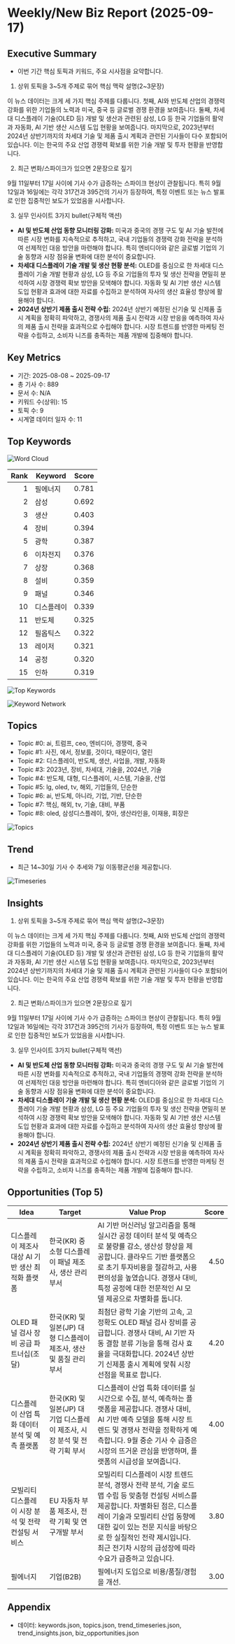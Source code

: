 # Weekly/New Biz Report (2025-09-17)

## Executive Summary

- 이번 기간 핵심 토픽과 키워드, 주요 시사점을 요약합니다.

1) 상위 토픽을 3~5개 주제로 묶어 핵심 맥락 설명(2~3문장)

이 뉴스 데이터는 크게 세 가지 핵심 주제를 다룹니다. 첫째, AI와 반도체 산업의 경쟁력 강화를 위한 기업들의 노력과 미국, 중국 등 글로벌 경쟁 환경을 보여줍니다.  둘째, 차세대 디스플레이 기술(OLED 등) 개발 및 생산과 관련된  삼성, LG 등 한국 기업들의 활약과  자동화, AI 기반 생산 시스템 도입 현황을 보여줍니다. 마지막으로,  2023년부터 2024년 상반기까지의 차세대 기술 및 제품 출시 계획과 관련된 기사들이 다수 포함되어 있습니다.  이는 한국의 주요 산업 경쟁력 확보를 위한 기술 개발 및 투자 현황을 반영합니다.


2) 최근 변화/스파이크가 있으면 2문장으로 짚기

9월 11일부터 17일 사이에 기사 수가 급증하는 스파이크 현상이 관찰됩니다. 특히 9월 12일과 16일에는 각각 317건과 395건의 기사가 등장하여, 특정 이벤트 또는 뉴스 발표로 인한 집중적인 보도가 있었음을 시사합니다.


3) 실무 인사이트 3가지 bullet(구체적 액션)

* **AI 및 반도체 산업 동향 모니터링 강화:**  미국과 중국의 경쟁 구도 및 AI 기술 발전에 따른 시장 변화를 지속적으로 추적하고,  국내 기업들의 경쟁력 강화 전략을 분석하여  선제적인 대응 방안을 마련해야 합니다.  특히 엔비디아와 같은 글로벌 기업의 기술 동향과 시장 점유율 변화에 대한 분석이 중요합니다.
* **차세대 디스플레이 기술 개발 및 생산 현황 분석:**  OLED를 중심으로 한 차세대 디스플레이 기술 개발 현황과 삼성, LG 등 주요 기업들의 투자 및 생산 전략을 면밀히 분석하여 시장 경쟁력 확보 방안을 모색해야 합니다.  자동화 및 AI 기반 생산 시스템 도입 현황과 효과에 대한 자료를 수집하고 분석하여  자사의 생산 효율성 향상에 활용해야 합니다.
* **2024년 상반기 제품 출시 전략 수립:**  2024년 상반기 예정된 신기술 및 신제품 출시 계획을 정확히 파악하고,  경쟁사의 제품 출시 전략과 시장 반응을 예측하여  자사의 제품 출시 전략을 효과적으로 수립해야 합니다.  시장 트렌드를 반영한 마케팅 전략을 수립하고,  소비자 니즈를 충족하는 제품 개발에 집중해야 합니다.

## Key Metrics

- 기간: 2025-08-08 ~ 2025-09-17
- 총 기사 수: 889
- 문서 수: N/A
- 키워드 수(상위): 15
- 토픽 수: 9
- 시계열 데이터 일자 수: 11

## Top Keywords

![Word Cloud](fig/wordcloud.png)

| Rank | Keyword | Score |
|---:|---|---:|
| 1 | 필에너지 | 0.781 |
| 2 | 삼성 | 0.692 |
| 3 | 생산 | 0.403 |
| 4 | 장비 | 0.394 |
| 5 | 광학 | 0.387 |
| 6 | 이차전지 | 0.376 |
| 7 | 상장 | 0.368 |
| 8 | 설비 | 0.359 |
| 9 | 패널 | 0.346 |
| 10 | 디스플레이 | 0.339 |
| 11 | 반도체 | 0.325 |
| 12 | 필옵틱스 | 0.322 |
| 13 | 레이저 | 0.321 |
| 14 | 공정 | 0.320 |
| 15 | 인하 | 0.319 |

![Top Keywords](fig/top_keywords.png)

![Keyword Network](fig/keyword_network.png)

## Topics

- Topic #0: ai, 트럼프, ceo, 엔비디아, 경쟁력, 중국
- Topic #1: 사진, 에서, 정보를, 것이다, 때문이다, 열린
- Topic #2: 디스플레이, 반도체, 생산, 사업을, 개발, 자동화
- Topic #3: 2023년, 장비, 차세대, 기술을, 2024년, 기술
- Topic #4: 반도체, 대형, 디스플레이, 시스템, 기술을, 산업
- Topic #5: lg, oled, tv, 해외, 기업들의, 단순한
- Topic #6: ai, 반도체, 아니라, 기업, 기반, 단순한
- Topic #7: 핵심, 해외, tv, 기술, 대비, 부품
- Topic #8: oled, 삼성디스플레이, 찾아, 생산라인을, 이재용, 회장은

![Topics](fig/topics.png)

## Trend

- 최근 14~30일 기사 수 추세와 7일 이동평균선을 제공합니다.

![Timeseries](fig/timeseries.png)

## Insights

1) 상위 토픽을 3~5개 주제로 묶어 핵심 맥락 설명(2~3문장)

이 뉴스 데이터는 크게 세 가지 핵심 주제를 다룹니다. 첫째, AI와 반도체 산업의 경쟁력 강화를 위한 기업들의 노력과 미국, 중국 등 글로벌 경쟁 환경을 보여줍니다.  둘째, 차세대 디스플레이 기술(OLED 등) 개발 및 생산과 관련된  삼성, LG 등 한국 기업들의 활약과  자동화, AI 기반 생산 시스템 도입 현황을 보여줍니다. 마지막으로,  2023년부터 2024년 상반기까지의 차세대 기술 및 제품 출시 계획과 관련된 기사들이 다수 포함되어 있습니다.  이는 한국의 주요 산업 경쟁력 확보를 위한 기술 개발 및 투자 현황을 반영합니다.


2) 최근 변화/스파이크가 있으면 2문장으로 짚기

9월 11일부터 17일 사이에 기사 수가 급증하는 스파이크 현상이 관찰됩니다. 특히 9월 12일과 16일에는 각각 317건과 395건의 기사가 등장하여, 특정 이벤트 또는 뉴스 발표로 인한 집중적인 보도가 있었음을 시사합니다.


3) 실무 인사이트 3가지 bullet(구체적 액션)

* **AI 및 반도체 산업 동향 모니터링 강화:**  미국과 중국의 경쟁 구도 및 AI 기술 발전에 따른 시장 변화를 지속적으로 추적하고,  국내 기업들의 경쟁력 강화 전략을 분석하여  선제적인 대응 방안을 마련해야 합니다.  특히 엔비디아와 같은 글로벌 기업의 기술 동향과 시장 점유율 변화에 대한 분석이 중요합니다.
* **차세대 디스플레이 기술 개발 및 생산 현황 분석:**  OLED를 중심으로 한 차세대 디스플레이 기술 개발 현황과 삼성, LG 등 주요 기업들의 투자 및 생산 전략을 면밀히 분석하여 시장 경쟁력 확보 방안을 모색해야 합니다.  자동화 및 AI 기반 생산 시스템 도입 현황과 효과에 대한 자료를 수집하고 분석하여  자사의 생산 효율성 향상에 활용해야 합니다.
* **2024년 상반기 제품 출시 전략 수립:**  2024년 상반기 예정된 신기술 및 신제품 출시 계획을 정확히 파악하고,  경쟁사의 제품 출시 전략과 시장 반응을 예측하여  자사의 제품 출시 전략을 효과적으로 수립해야 합니다.  시장 트렌드를 반영한 마케팅 전략을 수립하고,  소비자 니즈를 충족하는 제품 개발에 집중해야 합니다.

## Opportunities (Top 5)

| Idea | Target | Value Prop | Score |
|---|---|---|---:|
| 디스플레이 제조사 대상 AI 기반 생산 최적화 플랫폼 | 한국(KR) 중소형 디스플레이 패널 제조사, 생산 관리 부서 | AI 기반 머신러닝 알고리즘을 통해 실시간 공정 데이터 분석 및 예측으로 불량률 감소, 생산성 향상을 제공합니다.  클라우드 기반 플랫폼으로 초기 투자비용을 절감하고, 사용 편의성을 높였습니다.  경쟁사 대비, 특정 공정에 대한 전문적인 AI 모델 제공으로 차별화를 둡니다. | 4.50 |
| OLED 패널 검사 장비 공급 파트너십(조달) | 한국(KR) 및 일본(JP) 대형 디스플레이 제조사, 생산 및 품질 관리 부서 | 최첨단 광학 기술 기반의 고속, 고정확도 OLED 패널 검사 장비를 공급합니다.  경쟁사 대비, AI 기반 자동 결함 분류 기능을 통해 검사 효율을 극대화합니다.  2024년 상반기 신제품 출시 계획에 맞춰 시장 선점을 목표로 합니다. | 4.20 |
| 디스플레이 산업 특화 데이터 분석 및 예측 플랫폼 | 한국(KR) 및 일본(JP) 대기업 디스플레이 제조사, 시장 분석 및 전략 기획 부서 | 디스플레이 산업 특화 데이터를 실시간으로 수집, 분석, 예측하는 플랫폼을 제공합니다.  경쟁사 대비, AI 기반 예측 모델을 통해 시장 트렌드 및 경쟁사 전략을 정확하게 예측합니다.  9월 중순 기사 수 급증은 시장의 뜨거운 관심을 반영하며, 플랫폼의 시급성을 보여줍니다. | 4.00 |
| 모빌리티 디스플레이 시장 분석 및 전략 컨설팅 서비스 | EU 자동차 부품 제조사, 전략 기획 및 연구개발 부서 | 모빌리티 디스플레이 시장 트렌드 분석, 경쟁사 전략 분석, 기술 로드맵 수립 등 맞춤형 컨설팅 서비스를 제공합니다.  차별화된 점은, 디스플레이 기술과 모빌리티 산업 동향에 대한 깊이 있는 전문 지식을 바탕으로 한 실질적인 전략 제시입니다.  최근 전기차 시장의 급성장에 따라 수요가 급증하고 있습니다. | 3.80 |
| 필에너지 | 기업(B2B) | 필에너지 도입으로 비용/품질/경험을 개선. | 3.00 |

## Appendix

- 데이터: keywords.json, topics.json, trend_timeseries.json, trend_insights.json, biz_opportunities.json